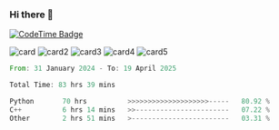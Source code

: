### Hi there 👋
[![CodeTime Badge](https://img.shields.io/endpoint?style=for-the-badge&color=223&url=https%3A%2F%2Fapi.codetime.dev%2Fshield%3Fid%3D24317%26project%3DDevTime%26in=604800000)](https://codetime.dev)

![card](http://github-profile-summary-cards.vercel.app/api/cards/profile-details?username=tkp153&theme=calm)
![card2](http://github-profile-summary-cards.vercel.app/api/cards/repos-per-language?username=tkp153&theme=calm)
![card3](http://github-profile-summary-cards.vercel.app/api/cards/most-commit-language?username=tkp153&theme=calm)
![card4](http://github-profile-summary-cards.vercel.app/api/cards/stats?username=tkp153&theme=calm)
![card5](http://github-profile-summary-cards.vercel.app/api/cards/productive-time?username=tkp153&theme=calm&utcOffset=8)

<!--START_SECTION:waka-->

```rust
From: 31 January 2024 - To: 19 April 2025

Total Time: 83 hrs 39 mins

Python       70 hrs          >>>>>>>>>>>>>>>>>>>>-----   80.92 %
C++          6 hrs 14 mins   >>-----------------------   07.22 %
Other        2 hrs 51 mins   >------------------------   03.31 %
```

<!--END_SECTION:waka-->
